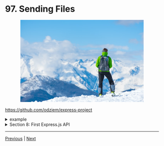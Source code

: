 # 97. Sending Files

<p align="center" >
    <img src="../imags/skimountain.jpeg" width="80%" >
</p> 

https://github.com/odziem/express-project

<details>
  <summary> example </summary>

  - `server.js`
```
const express = require('express');

const friendsRouter = require('./routes/friends.router.js');
const messagesRouter = require('./routes/messages.router.js');

const app = express();

const PORT = 3000;

app.use((req, res, next) => {
    const start = Date.now();
    next();
    const delta = Date.now() - start;
    console.log(`${req.method} ${req.baseUrl} ${req.url} ${delta}ms`);
});

app.use(express.json());

app.use('/friends', friendsRouter);
app.use('/messages', messagesRouter);

app.listen(PORT, () => {
    console.log(`Listening on ${PORT}...`);
});
``` 

-   `model/friends.model.js`
```
const friends = [
    {
        id: 0,
        name: 'Albert Einstein'
    },
    {
        id: 1,
        name: 'Sir Isaac Newton'
    }
];

module.exports = friends
```

-   `controller/friends.controller.js`
```
const model = require('../models/friends.model')

function postFriend(req, res) {
    if (!req.body.name) {
        return res.status(400).json({
        //res.status(400).json({
            error: "Missing friend name"
        });
    };
    const newFriends = {
        name: req.body.name,
        id: model.length
    };
    model.push(newFriends);

    res.json(newFriends)
}

function getFriends (req, res) {
    res.json(model);
}

function getFriend (req, res) {
    const friendId = Number(req.params.friendId);
    const friend = model[friendId];
    if (friend) {
        res.status(200).json(friend);
    } else {
        res.status(404).json({
            error: "Friend does not exist"
        });
    }
}

module.exports = {
    getFriends,
    getFriend,
    postFriend
}
```

-   `controller/messages.controller.js`
```
const path = require('path');

function getMessages (req, res)  {
    res.sendFile(path.join(__dirname, '..', 'public', 'skimountain.jpeg'));
    // res.send('<ul><li>Helloo Albert!</li></ul>');
}

function postMessages(req, res) {
    console.log('Updating messages...');
}

module.exports = {
    getMessages,
    postMessages
}
```

-   `routes/friends.router.js`
```
const express = require('express');

const friendsController = require('../controllers/friends.controller');

const friendsRouter = express.Router();

friendsRouter.use((req, res, next) => {
    console.log('ip address:', req.ip);
    next();
});
friendsRouter.post('/', friendsController.postFriend); 
friendsRouter.get('/', friendsController.getFriends); 
friendsRouter.get('/:friendId', friendsController.getFriend); 

module.exports = friendsRouter;
```

-   `routes/messages.router.js`
```
const express = require('express');

const messagesController = require('../controllers/messages.controller');

const messagesRouter = express.Router();

messagesRouter.get('/', messagesController.getMessages);
messagesRouter.post('/', messagesController.postMessages);

module.exports = messagesRouter;

```

---

-   run `npm run watch` 

-  `postman` 


<p align="center" >
    <img src="../imags/97_Sending-Files.png" width="90%" >
</p> 

---

<p align="center" >
    <img src="../imags/97_Sending-Files_1.png" width="90%" >
</p> 

---

-  `http://localhost:3000/messages`

<p align="center" >
    <img src="../imags/97_Sending-Files_2.png" width="90%" >
</p> 

</details>  

<details>
  <summary> Section 8: First Express.js API </summary>

  - [Codebase: express-project](../src/8_express-project/)

</details>

---

[Previous](./96_Create-Read-Update-and-Delete-(CRUD).md) | [Next]()